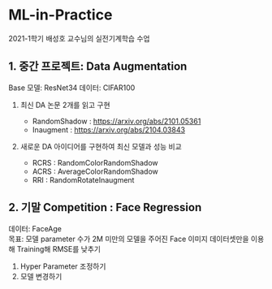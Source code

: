 # ML-in-Practice
2021-1학기 배성호 교수님의 실전기계학습 수업

## 1. 중간 프로젝트: Data Augmentation
Base 모델: ResNet34
데이터: CIFAR100

1. 최신 DA 논문 2개를 읽고 구현 </br>
    - RandomShadow : https://arxiv.org/abs/2101.05361
    - Inaugment : https://arxiv.org/abs/2104.03843

2. 새로운 DA 아이디어를 구현하여 최신 모델과 성능 비교 </br>
    - RCRS : RandomColorRandomShadow
    - ACRS : AverageColorRandomShadow
    - RRI : RandomRotateInaugment

## 2. 기말 Competition : Face Regression
데이터: FaceAge  
목표: 모델 parameter 수가 2M 미만의 모델을 주어진 Face 이미지 데이터셋만을 이용해 Training해 RMSE를 낮추기

1. Hyper Parameter 조정하기
2. 모델 변경하기

